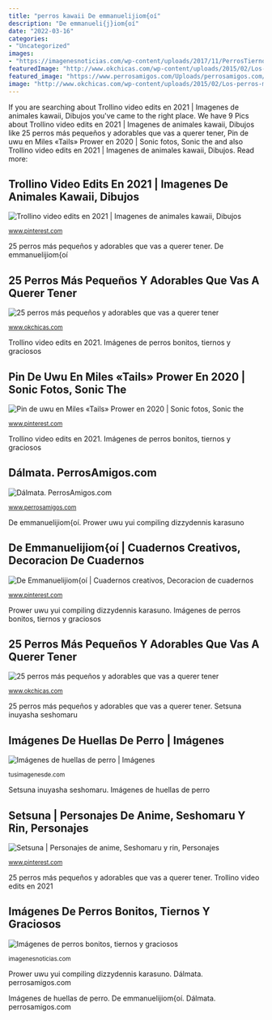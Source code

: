 ```yaml
---
title: "perros kawaii De emmanuelijiom{oí"
description: "De emmanueli{j}iom{oí"
date: "2022-03-16"
categories:
- "Uncategorized"
images:
- "https://imagenesnoticias.com/wp-content/uploads/2017/11/PerrosTiernos6-465x702.jpg"
featuredImage: "http://www.okchicas.com/wp-content/uploads/2015/02/Los-perros-más-pequeños-del-mundo-19.jpg"
featured_image: "https://www.perrosamigos.com/Uploads/perrosamigos.com/ImagenesGrandes/m-perros-dalmata.html-9.jpg"
image: "http://www.okchicas.com/wp-content/uploads/2015/02/Los-perros-más-pequeños-del-mundo-1.jpg"
---
```


If you are searching about Trollino video edits en 2021 | Imagenes de animales kawaii, Dibujos you've came to the right place. We have 9 Pics about Trollino video edits en 2021 | Imagenes de animales kawaii, Dibujos like 25 perros más pequeños y adorables que vas a querer tener, Pin de uwu en Miles «Tails» Prower en 2020 | Sonic fotos, Sonic the and also Trollino video edits en 2021 | Imagenes de animales kawaii, Dibujos. Read more:

## Trollino Video Edits En 2021 | Imagenes De Animales Kawaii, Dibujos

![Trollino video edits en 2021 | Imagenes de animales kawaii, Dibujos](https://i.pinimg.com/736x/c6/25/b8/c625b887ef43ac6c089fda61e55d6201.jpg "Imágenes de huellas de perro")

<small>www.pinterest.com</small>

25 perros más pequeños y adorables que vas a querer tener. De emmanuelijiom{oí

## 25 Perros Más Pequeños Y Adorables Que Vas A Querer Tener

![25 perros más pequeños y adorables que vas a querer tener](http://www.okchicas.com/wp-content/uploads/2015/02/Los-perros-más-pequeños-del-mundo-19.jpg "Prower uwu yui compiling dizzydennis karasuno")

<small>www.okchicas.com</small>

Trollino video edits en 2021. Imágenes de perros bonitos, tiernos y graciosos

## Pin De Uwu En Miles «Tails» Prower En 2020 | Sonic Fotos, Sonic The

![Pin de uwu en Miles «Tails» Prower en 2020 | Sonic fotos, Sonic the](https://i.pinimg.com/736x/f2/86/7e/f2867e3a94b68bd9113012c5d6290158.jpg "Pin de uwu en miles «tails» prower en 2020")

<small>www.pinterest.com</small>

Trollino video edits en 2021. Imágenes de perros bonitos, tiernos y graciosos

## Dálmata. PerrosAmigos.com

![Dálmata. PerrosAmigos.com](https://www.perrosamigos.com/Uploads/perrosamigos.com/ImagenesGrandes/m-perros-dalmata.html-9.jpg "Dálmata. perrosamigos.com")

<small>www.perrosamigos.com</small>

De emmanuelijiom{oí. Prower uwu yui compiling dizzydennis karasuno

## De Emmanuelijiom{oí | Cuadernos Creativos, Decoracion De Cuadernos

![De Emmanuelijiom{oí | Cuadernos creativos, Decoracion de cuadernos](https://i.pinimg.com/736x/42/86/cc/4286cc4acb04192f8b4a5e00ebadb9d9.jpg "Pin de uwu en miles «tails» prower en 2020")

<small>www.pinterest.com</small>

Prower uwu yui compiling dizzydennis karasuno. Imágenes de perros bonitos, tiernos y graciosos

## 25 Perros Más Pequeños Y Adorables Que Vas A Querer Tener

![25 perros más pequeños y adorables que vas a querer tener](http://www.okchicas.com/wp-content/uploads/2015/02/Los-perros-más-pequeños-del-mundo-1.jpg "Trollino video edits en 2021")

<small>www.okchicas.com</small>

25 perros más pequeños y adorables que vas a querer tener. Setsuna inuyasha seshomaru

## Imágenes De Huellas De Perro | Imágenes

![Imágenes de huellas de perro | Imágenes](http://tusimagenesde.com/wp-content/uploads/2016/07/huellas-de-perro-2.png "De emmanuelijiom{oí")

<small>tusimagenesde.com</small>

Setsuna inuyasha seshomaru. Imágenes de huellas de perro

## Setsuna | Personajes De Anime, Seshomaru Y Rin, Personajes

![Setsuna | Personajes de anime, Seshomaru y rin, Personajes](https://i.pinimg.com/736x/94/b8/1f/94b81fca0d420361aae1c3a1051f1a5a.jpg "25 perros más pequeños y adorables que vas a querer tener")

<small>www.pinterest.com</small>

25 perros más pequeños y adorables que vas a querer tener. Trollino video edits en 2021

## Imágenes De Perros Bonitos, Tiernos Y Graciosos

![Imágenes de perros bonitos, tiernos y graciosos](https://imagenesnoticias.com/wp-content/uploads/2017/11/PerrosTiernos6-465x702.jpg "Trollino video edits en 2021")

<small>imagenesnoticias.com</small>

Prower uwu yui compiling dizzydennis karasuno. Dálmata. perrosamigos.com

Imágenes de huellas de perro. De emmanuelijiom{oí. Dálmata. perrosamigos.com
